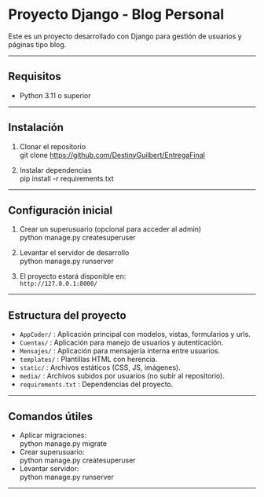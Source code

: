 # Proyecto Django - Blog Personal

Este es un proyecto desarrollado con Django para gestión de usuarios y páginas tipo blog.

---

## Requisitos

- Python 3.11 o superior   

---

## Instalación

1. Clonar el repositorio  
git clone <https://github.com/DestinyGuilbert/EntregaFinal>

2. Instalar dependencias  
pip install -r requirements.txt


---

## Configuración inicial

1. Crear un superusuario (opcional para acceder al admin)  
python manage.py createsuperuser


2. Levantar el servidor de desarrollo  
python manage.py runserver


3. El proyecto estará disponible en:  
`http://127.0.0.1:8000/`

---

## Estructura del proyecto

- `AppCoder/` : Aplicación principal con modelos, vistas, formularios y urls.  
- `Cuentas/` : Aplicación para manejo de usuarios y autenticación.  
- `Mensajes/` : Aplicación para mensajería interna entre usuarios.  
- `templates/` : Plantillas HTML con herencia.  
- `static/` : Archivos estáticos (CSS, JS, imágenes).  
- `media/` : Archivos subidos por usuarios (no subir al repositorio).  
- `requirements.txt` : Dependencias del proyecto.  

---

## Comandos útiles

- Aplicar migraciones:  
python manage.py migrate
- Crear superusuario:  
python manage.py createsuperuser
- Levantar servidor:  
python manage.py runserver

---